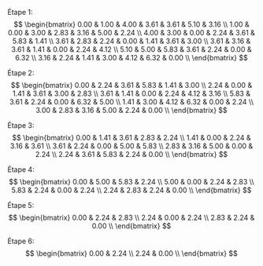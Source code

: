 Étape 1:
$$
\begin{bmatrix}
0.00 & 1.00 & 4.00 & 3.61 & 3.61 & 5.10 & 3.16 \\
1.00 & 0.00 & 3.00 & 2.83 & 3.16 & 5.00 & 2.24 \\
4.00 & 3.00 & 0.00 & 2.24 & 3.61 & 5.83 & 1.41 \\
3.61 & 2.83 & 2.24 & 0.00 & 1.41 & 3.61 & 3.00 \\
3.61 & 3.16 & 3.61 & 1.41 & 0.00 & 2.24 & 4.12 \\
5.10 & 5.00 & 5.83 & 3.61 & 2.24 & 0.00 & 6.32 \\
3.16 & 2.24 & 1.41 & 3.00 & 4.12 & 6.32 & 0.00 \\
\end{bmatrix}
$$

Étape 2:
$$
\begin{bmatrix}
0.00 & 2.24 & 3.61 & 5.83 & 1.41 & 3.00 \\
2.24 & 0.00 & 1.41 & 3.61 & 3.00 & 2.83 \\
3.61 & 1.41 & 0.00 & 2.24 & 4.12 & 3.16 \\
5.83 & 3.61 & 2.24 & 0.00 & 6.32 & 5.00 \\
1.41 & 3.00 & 4.12 & 6.32 & 0.00 & 2.24 \\
3.00 & 2.83 & 3.16 & 5.00 & 2.24 & 0.00 \\
\end{bmatrix}
$$

Étape 3:
$$
\begin{bmatrix}
0.00 & 1.41 & 3.61 & 2.83 & 2.24 \\
1.41 & 0.00 & 2.24 & 3.16 & 3.61 \\
3.61 & 2.24 & 0.00 & 5.00 & 5.83 \\
2.83 & 3.16 & 5.00 & 0.00 & 2.24 \\
2.24 & 3.61 & 5.83 & 2.24 & 0.00 \\
\end{bmatrix}
$$

Étape 4:
$$
\begin{bmatrix}
0.00 & 5.00 & 5.83 & 2.24 \\
5.00 & 0.00 & 2.24 & 2.83 \\
5.83 & 2.24 & 0.00 & 2.24 \\
2.24 & 2.83 & 2.24 & 0.00 \\
\end{bmatrix}
$$

Étape 5:
$$
\begin{bmatrix}
0.00 & 2.24 & 2.83 \\
2.24 & 0.00 & 2.24 \\
2.83 & 2.24 & 0.00 \\
\end{bmatrix}
$$

Étape 6:
$$
\begin{bmatrix}
0.00 & 2.24 \\
2.24 & 0.00 \\
\end{bmatrix}
$$

